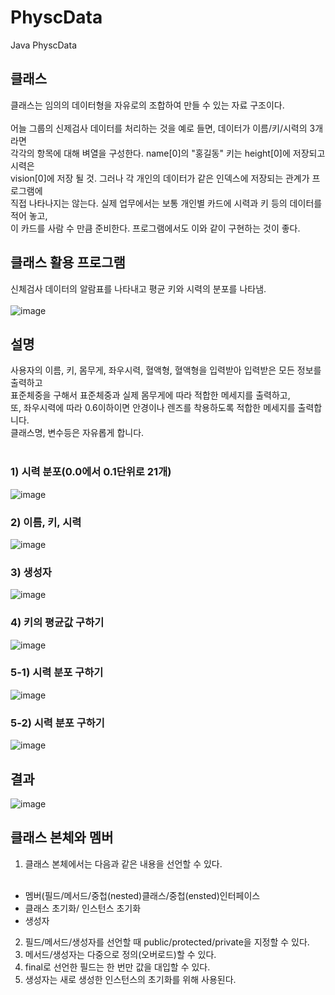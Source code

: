# PhyscData
Java PhyscData<br>
## 클래스
클래스는 임의의 데이터형을 자유로의 조합하여 만들 수 있는 자료 구조이다.<br><br>
어늘 그룹의 신제검사 데이터를 처리하는 것을 예로 들면, 데이터가 이름/키/시력의 3개라면<br>
각각의 항목에 대해 벼열을 구성한다. name[0]의 "홍길동" 키는 height[0]에 저장되고 시력은<br>
vision[0]에 저장 될 것. 그러나 각 개인의 데이터가 같은 인덱스에 저장되는 관계가 프로그램에<br>
직접 나타나지는 않는다. 실제 업무에서는 보통 개인별 카드에 시력과 키 등의 데이터를 적어 놓고,<br>
이 카드를 사람 수 만큼 준비한다. 프로그램에서도 이와 같이 구현하는 것이 좋다.<br>
## 클래스 활용 프로그램
신체검사 데이터의 알람표를 나타내고 평균 키와 시력의 분포를 나타냄.<br><br>
![image](https://user-images.githubusercontent.com/126844692/225786297-71e4661e-3ed2-4ad1-819a-8bd09417ee10.png)<br>
## 설명
사용자의 이름, 키, 몸무게, 좌우시력, 혈액형, 혈액형을 입력받아 입력받은 모든 정보를 출력하고<br>
표준체중을 구해서 표준체중과 실제 몸무게에 따라 적합한 메세지를 출력하고,<br>
또, 좌우시력에 따라 0.6이하이면 안경이나 렌즈를 착용하도록 적합한 메세지를 출력합니다.<br>
클래스명, 변수등은 자유롭게 합니다.<br><br>

### 1) 시력 분포(0.0에서 0.1단위로 21개)
![image](https://user-images.githubusercontent.com/126844692/225800857-06ee505c-b27a-44b8-8f0d-ecafa8f46037.png)<br>

### 2) 이름, 키, 시력
![image](https://user-images.githubusercontent.com/126844692/225800649-2d391994-fd43-49c5-b3b9-f458ed4dc473.png)<br>

### 3) 생성자
![image](https://user-images.githubusercontent.com/126844692/225800477-c481b6e3-649e-46ce-9e79-cdde4e7a625b.png)<br>

### 4) 키의 평균값 구하기
![image](https://user-images.githubusercontent.com/126844692/225800977-1d3b71e6-d629-43fc-a141-b5c862957598.png)<br>

### 5-1) 시력 분포 구하기
![image](https://user-images.githubusercontent.com/126844692/225801099-50fcd2ef-6a5d-44f0-8b22-4ea706ce9afd.png)<br>

### 5-2) 시력 분포 구하기
![image](https://user-images.githubusercontent.com/126844692/225801299-2a316733-e577-4e9b-af5f-74d07fde3c0b.png)<br>

## 결과
![image](https://user-images.githubusercontent.com/126844692/225802384-08eb7817-a657-4a6d-87a3-b863758eb914.png)<br>

## 클래스 본체와 멤버
1. 클래스 본체에서는 다음과 같은 내용을 선언할 수 있다.<br><br>

- 멤버(필드/메서드/중첩(nested)클래스/중첩(ensted)인터페이스<br>
- 클래스 초기화/ 인스턴스 초기화<br>
- 생성자<br>
2. 필드/메서드/생성자를 선언할 때 public/protected/private을 지정할 수 있다.<br>
3. 메서드/생성자는 다중으로 정의(오버로드)할 수 있다.<br>
4. final로 선언한 필드는 한 번만 값을 대입할 수 있다.<br>
5. 생성자는 새로 생성한 인스턴스의 초기화를 위해 사용된다.<br>
